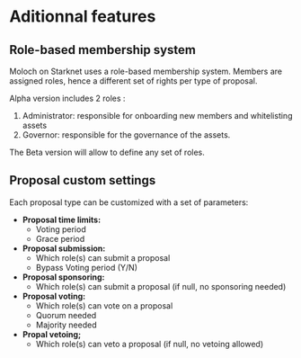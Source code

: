 # Aditionnal features

## Role-based membership system <a href="#markdown-header-members" id="markdown-header-members"></a>

Moloch on Starknet uses a role-based membership system. Members are assigned roles, hence a different set of rights  per type of proposal.

Alpha version includes 2 roles :

1. Administrator: responsible for onboarding new members and whitelisting assets
2. Governor: responsible for the governance of the assets.

The Beta version will allow to define any set of roles.

##

## Proposal custom settings

Each proposal type can be customized with a set of parameters:

* **Proposal time limits:**
  * Voting period
  * Grace period
* **Proposal submission:**
  * Which role(s) can submit a proposal
  * Bypass Voting period (Y/N)
* **Proposal sponsoring:**
  * Which role(s) can submit a proposal (if null, no sponsoring needed)
* **Proposal voting:**&#x20;
  * Which role(s) can vote on a proposal
  * Quorum needed
  * Majority needed
* **Propal vetoing;**
  * Which role(s) can veto a proposal (if null, no vetoing allowed)

